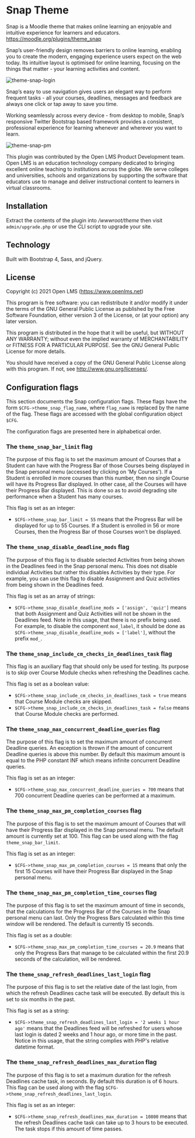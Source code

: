 # Snap Theme
Snap is a Moodle theme that makes online learning an enjoyable and intuitive experience for learners and educators. https://moodle.org/plugins/theme_snap

Snap’s user-friendly design removes barriers to online learning, enabling you to create the modern, engaging experience users expect on the web today. Its intuitive layout is optimised for online learning, focusing on the things that matter - your learning activities and content.

![theme-snap-login](https://moodle.org/pluginfile.php/50/local_plugins/plugin_description/1465/snap-signin.png)

Snap’s easy to use navigation gives users an elegant way to perform frequent tasks - all your courses, deadlines, messages and feedback are always one click or tap away to save you time.

Working seamlessly across every device - from desktop to mobile, Snap’s responsive Twitter Bootstrap based framework provides a consistent, professional experience for learning whenever and wherever you want to learn.

![theme-snap-pm](https://moodle.org/pluginfile.php/50/local_plugins/plugin_description/1465/snap-personalmenu.png)

This plugin was contributed by the Open LMS Product Development team. Open LMS is an education technology company
dedicated to bringing excellent online teaching to institutions across the globe.  We serve colleges and universities,
schools and organizations by supporting the software that educators use to manage and deliver instructional content to
learners in virtual classrooms.

## Installation
Extract the contents of the plugin into _/wwwroot/theme_ then visit `admin/upgrade.php` or use the CLI script to upgrade your site.

## Technology

Built with Bootstrap 4, Sass, and jQuery.

## License
Copyright (c) 2021 Open LMS (https://www.openlms.net)

This program is free software: you can redistribute it and/or modify it under
the terms of the GNU General Public License as published by the Free Software
Foundation, either version 3 of the License, or (at your option) any later
version.

This program is distributed in the hope that it will be useful, but WITHOUT ANY
WARRANTY; without even the implied warranty of MERCHANTABILITY or FITNESS FOR A
PARTICULAR PURPOSE.  See the GNU General Public License for more details.

You should have received a copy of the GNU General Public License along with
this program.  If not, see <http://www.gnu.org/licenses/>.

## Configuration flags

This section documents the Snap configuration flags. These flags have the form
`$CFG->theme_snap_flag_name`, where `flag_name` is replaced by the name
of the flag. These flags are accessed with the global configuration object
`$CFG`.

The configuration flags are presented here in alphabetical order.

### The `theme_snap_bar_limit` flag

The purpose of this flag is to set the maximum amount of Courses that a Student
can have with the Progress Bar of those Courses being displayed in the Snap
personal menu (accessed by clicking on 'My Courses'). If a Student is enrolled
in more courses than this number, then no single Course will have its Progress
Bar displayed. In other case, all the Courses will have their Progress Bar
displayed. This is done so as to avoid degrading site performance when a
Student has many courses.

This flag is set as an integer:

   - `$CFG->theme_snap_bar_limit = 55` means that the Progress Bar will be
   displayed for up to 55 Courses. If a Student is enrolled in 56 or more
   Courses, then the Progress Bar of those Courses won't be displayed.

### The `theme_snap_disable_deadline_mods` flag

The purpose of this flag is to disable selected Activities from being shown in
the Deadlines feed in the Snap personal menu. This does not disable individual
Activities but rather this disables Activities by their type. For example, you
can use this flag to disable Assignment and Quiz activities from being shown in
the Deadlines feed.

This flag is set as an array of strings:

   - `$CFG->theme_snap_disable_deadline_mods = ['assign', 'quiz']` means that
   both Assignment and Quiz Activities will not be shown in the Deadlines feed.
   Note in this usage, that there is no prefix being used. For example, to
   disable the component `mod_label`, it should be done as
   `$CFG->theme_snap_disable_deadline_mods = ['label']`, without the prefix
   `mod_`.

### The `theme_snap_include_cm_checks_in_deadlines_task` flag

This flag is an auxiliary flag that should only be used for testing. Its
purpose is to skip over Course Module checks when refreshing the Deadlines
cache.

This flag is set as a boolean value:

   - `$CFG->theme_snap_include_cm_checks_in_deadlines_task = true` means that
   Course Module checks are skipped.
   - `$CFG->theme_snap_include_cm_checks_in_deadlines_task = false` means that
   Course Module checks are performed.

### The `theme_snap_max_concurrent_deadline_queries` flag

The purpose of this flag is to set the maximum amount of concurrent Deadline
queries. An exception is thrown if the amount of concurrent Deadline queries
is above this number. By default this maximum amount is equal to the PHP
constant INF which means infinite concurrent Deadline queries.

This flag is set as an integer:

   - `$CFG->theme_snap_max_concurrent_deadline_queries = 700` means that 700
   concurrent Deadline queries can be performed at a maximum.

### The `theme_snap_max_pm_completion_courses` flag

The purpose of this flag is to set the maximum amount of Courses that will have
their Progress Bar displayed in the Snap personal menu. The default amount is
currently set at 100. This flag can be used along with the flag
`theme_snap_bar_limit`.

This flag is set as an integer:

   - `$CFG->theme_snap_max_pm_completion_courses = 15` means that only the
   first 15 Courses will have their Progress Bar displayed in the Snap personal
   menu.

### The `theme_snap_max_pm_completion_time_courses` flag

The purpose of this flag is to set the maximum amount of time in seconds, that
the calculations for the Progress Bar of the Courses in the Snap personal menu
can last. Only the Progress Bars calculated within this time window will be
rendered. The default is currently 15 seconds.

This flag is set as a double:

   - `$CFG->theme_snap_max_pm_completion_time_courses = 20.9` means that only
   the Progress Bars that manage to be calculated within the first 20.9 seconds
   of the calculation, will be rendered.

### The `theme_snap_refresh_deadlines_last_login` flag

The purpose of this flag is to set the relative date of the last login, from
which the refresh Deadlines cache task will be executed. By default this is set
to six months in the past.

This flag is set as a string:

   - `$CFG->theme_snap_refresh_deadlines_last_login = '2 weeks 1 hour ago'`
   means that the Deadlines feed will be refreshed for users whose last login
   is dated 2 weeks and 1 hour ago, or more time in the past. Notice in this
   usage, that the string complies with PHP's relative datetime format.

### The `theme_snap_refresh_deadlines_max_duration` flag

The purpose of this flag is to set a maximum duration for the refresh Deadlines
cache task, in seconds. By default this duration is of 6 hours. This flag can
be used along with the flag `$CFG->theme_snap_refresh_deadlines_last_login`.

This flag is set as an integer:

   - `$CFG->theme_snap_refresh_deadlines_max_duration = 10800` means that the
   refresh Deadlines cache task can take up to 3 hours to be executed. The task
   stops if this amount of time passes.
